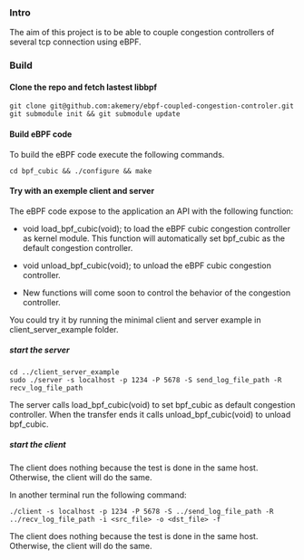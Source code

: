 ### Intro

The aim of this project is to be able to couple congestion controllers  of several tcp connection using eBPF. 

### Build

#### Clone the repo and fetch lastest libbpf

```
git clone git@github.com:akemery/ebpf-coupled-congestion-controler.git
git submodule init && git submodule update
```

#### Build eBPF code

To build the eBPF code execute the following commands.

```
cd bpf_cubic && ./configure && make
```

#### Try with an exemple client and server

The eBPF code expose to the application an API with the following function:

* void load_bpf_cubic(void); to load the eBPF cubic congestion controller as kernel module.
      This function will automatically set bpf_cubic as the default congestion controller.
      
* void unload_bpf_cubic(void); to unload the eBPF cubic congestion controller.

* New functions will come soon to control the behavior of the congestion controller. 

You could try it by running the minimal client and server example in client_server_example folder.


##### start the server

 

```
cd ../client_server_example
sudo ./server -s localhost -p 1234 -P 5678 -S send_log_file_path -R recv_log_file_path
```
The server calls load_bpf_cubic(void) to set bpf_cubic as default congestion controller. When the transfer ends
it calls  unload_bpf_cubic(void) to unload bpf_cubic.

##### start the client

The client does nothing because the test is done in the same host. Otherwise, the client will do the same.

In another terminal run the following command:

```
./client -s localhost -p 1234 -P 5678 -S ../send_log_file_path -R ../recv_log_file_path -i <src_file> -o <dst_file> -f
```

The client does nothing because the test is done in the same host. Otherwise, the client will do the same.

